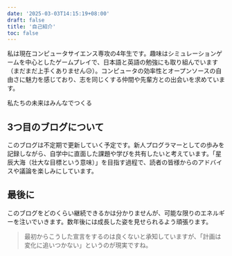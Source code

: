 ```yaml
---
date: '2025-03-03T14:15:19+08:00'
draft: false
title: '自己紹介'
toc: false
---
```


私は現在コンピュータサイエンス専攻の4年生です。趣味はシミュレーションゲームを中心としたゲームプレイで、日本語と英語の勉強にも取り組んでいます（まだまだ上手くありません😥）。コンピュータの効率性とオープンソースの自由さに魅力を感じており、志を同じくする仲間や先輩方との出会いを求めています。

私たちの未来はみんなでつくる

## 3つ目のブログについて

このブログは不定期で更新していく予定です。新人プログラマーとしての歩みを記録しながら、自学中に直面した課題や学びを共有したいと考えています。「星辰大海（壮大な目標という意味）」を目指す過程で、読者の皆様からのアドバイスや議論を楽しみにしています。

## 最後に

このブログをどのくらい継続できるかは分かりませんが、可能な限りのエネルギーを注いでいきます。数年後には成長した姿を見せられるよう頑張ります。
> 最初からこうした宣言をするのは良くないと承知していますが、「計画は変化に追いつかない」というのが現実ですね。
